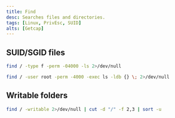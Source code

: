 ```yaml
---
title: Find
desc: Searches files and directories.
tags: [Linux, PrivEsc, SUID]
alts: [Getcap]
---
```


## SUID/SGID files

```sh
find / -type f -perm -04000 -ls 2>/dev/null

find / -user root -perm -4000 -exec ls -ldb {} \; 2>/dev/null
```

## Writable folders

```sh
find / -writable 2>/dev/null | cut -d "/" -f 2,3 | sort -u
```